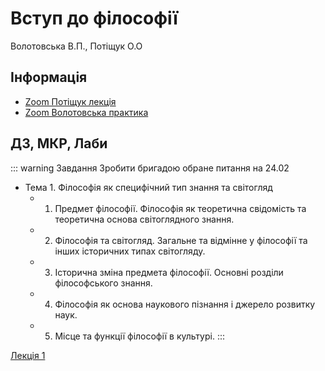 # Вступ до філософії
Волотовська В.П., Потіщук О.О

## Інформація
* [Zoom Потіщук лекція](https://us04web.zoom.us/j/2592042684?pwd=WVkraTNYc0tHQW1YTVdndGpHeFhtZz09)
* [Zoom Волотовська практика](https://us05web.zoom.us/j/85456367071?pwd=TENDUzM5ZGU1QkRHRlUzYWxxSGsyUT09)

## ДЗ, МКР, Лаби
::: warning Завдання
Зробити бригадою обране питання на 24.02
* Тема 1. Філософія як специфічний тип знання та світогляд
    - 1. Предмет філософії. Філософія як теоретична свідомість та теоретична основа світоглядного знання.
    - 2. Філософія та світогляд.  Загальне та відмінне у філософії та інших історичних типах світогляду. 
    - 3. Історична зміна предмета філософії. Основні розділи філософського знання.
    - 4. Філософія як основа наукового пізнання і джерело розвитку наук.
    - 5. Місце та функції філософії в культурі.
:::

[Лекція 1](/files/philosophy/l1.pdf)
